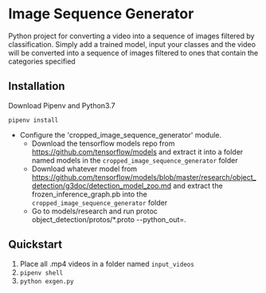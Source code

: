 # Image Sequence Generator

Python project for converting a video into a sequence of images filtered by classification. Simply add a trained model, input your classes and the video will be converted into a sequence of images filtered to ones that contain the categories specified

## Installation
Download Pipenv and Python3.7
 
 `pipenv install`


- Configure the 'cropped_image_sequence_generator' module.
	- Download the tensorflow models repo from https://github.com/tensorflow/models and extract it into a folder named models in the `cropped_image_sequence_generator` folder
	- Download whatever model from https://github.com/tensorflow/models/blob/master/research/object_detection/g3doc/detection_model_zoo.md and extract the frozen_inference_graph.pb into the `cropped_image_sequence_generator` folder
	- Go to models/research and run protoc object_detection/protos/*.proto --python_out=.

## Quickstart
1. Place all .mp4 videos in a folder named `input_videos`
2. `pipenv shell`
3. `python exgen.py`
